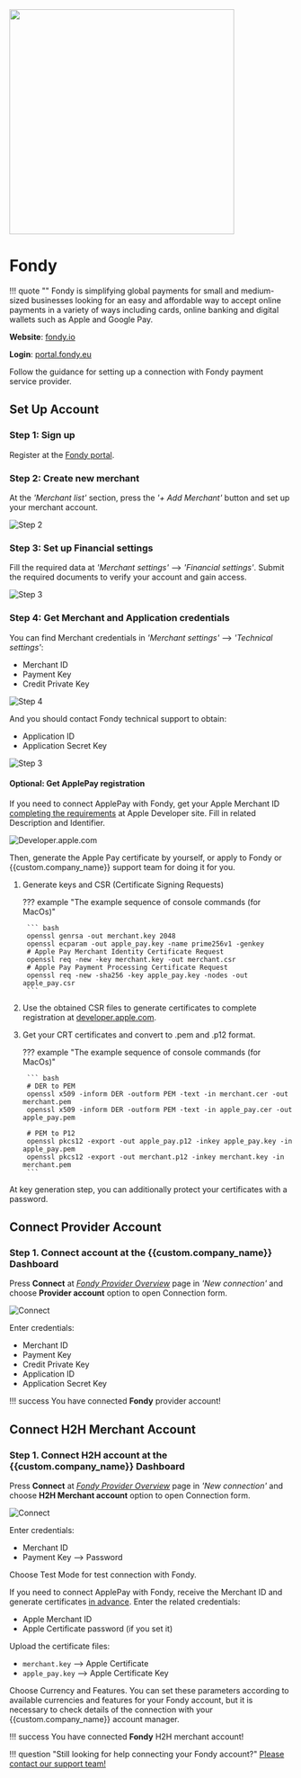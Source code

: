 <img src="https://static.openfintech.io/payment_providers/fondy/logo.svg?w=400" width="400px" >

# Fondy

!!! quote ""
    Fondy is simplifying global payments for small and medium-sized businesses looking for an easy and affordable way to accept online payments in a variety of ways including cards, online banking and digital wallets such as Apple and Google Pay.

**Website**: [fondy.io](https://fondy.io/en/)

**Login**: [portal.fondy.eu](https://portal.fondy.eu/mportal/#/account/login)

Follow the guidance for setting up a connection with Fondy payment service provider.

## Set Up Account

### Step 1: Sign up

Register at the [Fondy portal](https://portal.fondy.eu/mportal/#/account/registration).

### Step 2: Create new merchant

At the *'Merchant list'* section, press the *'+ Add Merchant'* button and set up your merchant account.

![Step 2](images/fondy-step1.png)

### Step 3: Set up Financial settings

Fill the required data at *'Merchant settings'* --> *'Financial settings'*. Submit the required documents to verify your account and gain access.

![Step 3](images/fondy-step2.png)

### Step 4: Get Merchant and Application credentials

You can find Merchant credentials in *'Merchant settings'* --> *'Technical settings'*:

- Merchant ID
- Payment Key
- Credit Private Key

![Step 4](images/fondy-step3.png)

And you should contact Fondy technical support to obtain:

- Application ID
- Application Secret Key

![Step 3](images/fondy-step4.png)

#### Optional: Get ApplePay registration

If you need to connect ApplePay with Fondy, get your Apple Merchant ID [completing the requirements](https://developer.apple.com/documentation/passkit/apple_pay/setting_up_apple_pay_requirements) at Apple Developer site. Fill in related Description and Identifier.

![Developer.apple.com](images/fondy-applepay.png)

Then, generate the Apple Pay certificate  by yourself, or apply to Fondy or {{custom.company_name}} support team for doing it for you.

1. Generate keys and CSR (Certificate Signing Requests)

    ??? example "The example sequence of console commands (for MacOs)"

        ``` bash
        openssl genrsa -out merchant.key 2048
        openssl ecparam -out apple_pay.key -name prime256v1 -genkey
        # Apple Pay Merchant Identity Certificate Request
        openssl req -new -key merchant.key -out merchant.csr
        # Apple Pay Payment Processing Certificate Request
        openssl req -new -sha256 -key apple_pay.key -nodes -out apple_pay.csr
        ```

2. Use the obtained CSR files to generate certificates to complete registration at [developer.apple.com](https://developer.apple.com/account/resources/identifiers/merchant/add).

3. Get your CRT certificates and convert to .pem and .p12 format.

    ??? example "The example sequence of console commands (for MacOs)"

        ``` bash
        # DER to PEM
        openssl x509 -inform DER -outform PEM -text -in merchant.cer -out merchant.pem
        openssl x509 -inform DER -outform PEM -text -in apple_pay.cer -out apple_pay.pem

        # PEM to P12
        openssl pkcs12 -export -out apple_pay.p12 -inkey apple_pay.key -in apple_pay.pem
        openssl pkcs12 -export -out merchant.p12 -inkey merchant.key -in merchant.pem
        ```

At key generation step, you can additionally protect your certificates with a password.

## Connect Provider Account

### Step 1. Connect account at the {{custom.company_name}} Dashboard

Press **Connect** at [*Fondy Provider Overview*]({{custom.dashboard_base_url}}connect-directory/payment-providers/fondy/general) page in *'New connection'* and choose **Provider account** option to open Connection form.

![Connect](images/provider-account.png)

Enter credentials:

- Merchant ID
- Payment Key
- Credit Private Key
- Application ID
- Application Secret Key

!!! success
    You have connected **Fondy** provider account!

## Connect H2H Merchant Account

### Step 1. Connect H2H account at the {{custom.company_name}} Dashboard

Press **Connect** at [*Fondy Provider Overview*]({{custom.dashboard_base_url}}connect-directory/payment-providers/fondy/general) page in *'New connection'* and choose **H2H Merchant account** option to open Connection form.

![Connect](images/h2h-merchant-account.png)

Enter credentials:

- Merchant ID
- Payment Key --> Password

Choose Test Mode for test connection with Fondy.

If you need to connect ApplePay with Fondy, receive the Merchant ID and generate certificates [in advance](#optional-get-applepay-registration). Enter the related credentials:

- Apple Merchant ID
- Apple Certificate password (if you set it)

Upload the certificate files:

- `merchant.key` --> Apple Certificate
- `apple_pay.key` --> Apple Certificate Key

Choose Currency and Features. You can set these parameters according to available currencies and features for your Fondy account, but it is necessary to check details of the connection with your {{custom.company_name}} account manager.

!!! success
    You have connected **Fondy** H2H merchant account!

!!! question "Still looking for help connecting your Fondy account?"
    <!--email_off-->[Please contact our support team!](mailto:{{custom.support_email}})<!--/email_off-->
